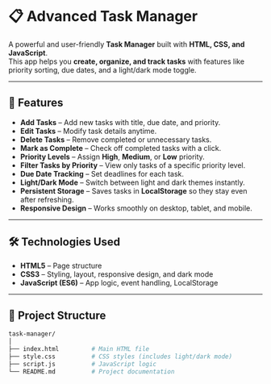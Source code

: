 # 📋 Advanced Task Manager

A powerful and user-friendly **Task Manager** built with **HTML, CSS, and JavaScript**.  
This app helps you **create, organize, and track tasks** with features like priority sorting, due dates, and a light/dark mode toggle.

---

## 🚀 Features

- **Add Tasks** – Add new tasks with title, due date, and priority.
- **Edit Tasks** – Modify task details anytime.
- **Delete Tasks** – Remove completed or unnecessary tasks.
- **Mark as Complete** – Check off completed tasks with a click.
- **Priority Levels** – Assign **High**, **Medium**, or **Low** priority.
- **Filter Tasks by Priority** – View only tasks of a specific priority level.
- **Due Date Tracking** – Set deadlines for each task.
- **Light/Dark Mode** – Switch between light and dark themes instantly.
- **Persistent Storage** – Saves tasks in **LocalStorage** so they stay even after refreshing.
- **Responsive Design** – Works smoothly on desktop, tablet, and mobile.

---

## 🛠️ Technologies Used

- **HTML5** – Page structure
- **CSS3** – Styling, layout, responsive design, and dark mode
- **JavaScript (ES6)** – App logic, event handling, LocalStorage

---

## 📂 Project Structure

```bash
task-manager/
│
├── index.html         # Main HTML file
├── style.css          # CSS styles (includes light/dark mode)
├── script.js          # JavaScript logic
└── README.md          # Project documentation
